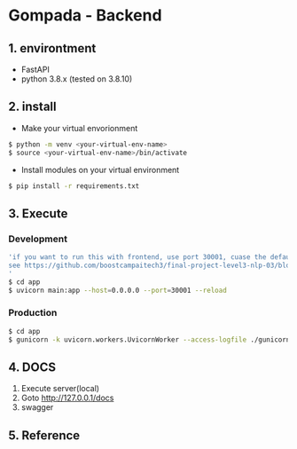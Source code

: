 # Gompada - Backend

## 1. environtment
* FastAPI
* python 3.8.x (tested on 3.8.10)

## 2. install

* Make your virtual envorionment
```bash
$ python -m venv <your-virtual-env-name>
$ source <your-virtual-env-name>/bin/activate
```

* Install modules on your virtual environment
```bash
$ pip install -r requirements.txt
```

## 3. Execute

### Development
```bash
'if you want to run this with frontend, use port 30001, cuase the default devServer proxy is http://127.0.0.1:30001/api in frontend.
see https://github.com/boostcampaitech3/final-project-level3-nlp-03/blob/main/frontend/.env.dev
'
$ cd app
$ uvicorn main:app --host=0.0.0.0 --port=30001 --reload
```
### Production
```bash
$ cd app
$ gunicorn -k uvicorn.workers.UvicornWorker --access-logfile ./gunicorn-access.log main:app --bind 0.0.0.0:30001 --workers 1 --daemon
```
## 4. DOCS
1. Execute server(local)
2. Goto http://127.0.0.1/docs
3. swagger
## 5. Reference

